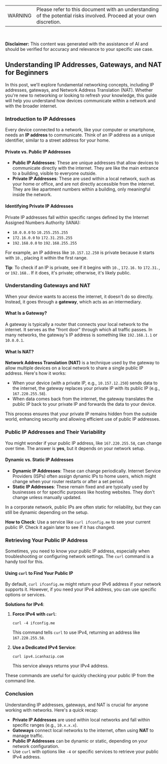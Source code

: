 <br><table><td>WARNING</td><td>Please refer to this document with an understanding of the potential risks involved. Proceed at your own discretion.</td></table><br>

**Disclaimer:** This content was generated with the assistance of AI and should be verified for accuracy and relevance to your specific use case.

## Understanding IP Addresses, Gateways, and NAT for Beginners

In this post, we'll explore fundamental networking concepts, including IP addresses, gateways, and Network Address Translation (NAT). Whether you're new to networking or looking to refresh your knowledge, this guide will help you understand how devices communicate within a network and with the broader internet.

### Introduction to IP Addresses

Every device connected to a network, like your computer or smartphone, needs an **IP address** to communicate. Think of an IP address as a unique identifier, similar to a street address for your home.

#### Private vs. Public IP Addresses

- **Public IP Addresses**: These are unique addresses that allow devices to communicate directly with the internet. They are like the main entrance to a building, visible to everyone outside.
- **Private IP Addresses**: These are used within a local network, such as your home or office, and are not directly accessible from the internet. They are like apartment numbers within a building, only meaningful inside the network.

#### Identifying Private IP Addresses

Private IP addresses fall within specific ranges defined by the Internet Assigned Numbers Authority (IANA):

- `10.0.0.0` to `10.255.255.255`
- `172.16.0.0` to `172.31.255.255`
- `192.168.0.0` to `192.168.255.255`

For example, an IP address like `10.157.12.250` is private because it starts with `10.`, placing it within the first range.

**Tip**: To check if an IP is private, see if it begins with `10.`, `172.16.` to `172.31.`, or `192.168.`. If it does, it's private; otherwise, it's likely public.

### Understanding Gateways and NAT

When your device wants to access the internet, it doesn't do so directly. Instead, it goes through a **gateway**, which acts as an intermediary.

#### What Is a Gateway?

A gateway is typically a router that connects your local network to the internet. It serves as the "front door" through which all traffic passes. In many networks, the gateway's IP address is something like `192.168.1.1` or `10.0.0.1`.

#### What Is NAT?

**Network Address Translation (NAT)** is a technique used by the gateway to allow multiple devices on a local network to share a single public IP address. Here's how it works:

- When your device (with a private IP, e.g., `10.157.12.250`) sends data to the internet, the gateway replaces your private IP with its public IP (e.g., `167.220.255.58`).
- When data comes back from the internet, the gateway translates the public IP back to your private IP and forwards the data to your device.

This process ensures that your private IP remains hidden from the outside world, enhancing security and allowing efficient use of public IP addresses.

### Public IP Addresses and Their Variability

You might wonder if your public IP address, like `167.220.255.58`, can change over time. The answer is **yes**, but it depends on your network setup.

#### Dynamic vs. Static IP Addresses

- **Dynamic IP Addresses**: These can change periodically. Internet Service Providers (ISPs) often assign dynamic IPs to home users, which might change when your router restarts or after a set period.
- **Static IP Addresses**: These remain fixed and are typically used by businesses or for specific purposes like hosting websites. They don't change unless manually updated.

In a corporate network, public IPs are often static for reliability, but they can still be dynamic depending on the setup.

**How to Check**: Use a service like `curl ifconfig.me` to see your current public IP. Check it again later to see if it has changed.

### Retrieving Your Public IP Address

Sometimes, you need to know your public IP address, especially when troubleshooting or configuring network settings. The `curl` command is a handy tool for this.

#### Using `curl` to Find Your Public IP

By default, `curl ifconfig.me` might return your IPv6 address if your network supports it. However, if you need your IPv4 address, you can use specific options or services.

**Solutions for IPv4**:

1. **Force IPv4 with `curl`**:
   ```
   curl -4 ifconfig.me
   ```
   This command tells `curl` to use IPv4, returning an address like `167.220.255.58`.

2. **Use a Dedicated IPv4 Service**:
   ```
   curl ipv4.icanhazip.com
   ```
   This service always returns your IPv4 address.

These commands are useful for quickly checking your public IP from the command line.

### Conclusion

Understanding IP addresses, gateways, and NAT is crucial for anyone working with networks. Here's a quick recap:

- **Private IP Addresses** are used within local networks and fall within specific ranges (e.g., `10.x.x.x`).
- **Gateways** connect local networks to the internet, often using **NAT** to manage traffic.
- **Public IP Addresses** can be dynamic or static, depending on your network configuration.
- Use `curl` with options like `-4` or specific services to retrieve your public IPv4 address.
